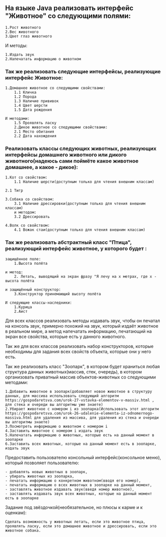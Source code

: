 ## На языке Java реализовать интерфейс "Животное" со следующими полями:
    1.Рост животного
    2.Вес животного
    3.Цвет глаз животного

И методы:

    1.Издать звук
    2.Напечатать информацию о животном

### Так же реализовать следующие интерфейсы, реализующие интерфейс Животное:

    1.Домашнее животное со следующими свойствами:
        1.1 Кличка
        1.2 Порода
        1.3 Наличие прививок
        1.4 Цвет шерсти
        1.5 Дата рождения

    И методами:
        1.5 Проявлять ласку
        2.Дикое животное со следующими свойствами:
        2.1 Место обитания
        2.2 Дата нахождения

### Реализовать классы следующих животных, реализующих интерфейсы домашнего животного или дикого животного(надеюсь сами поймёте какое животное домашнее, а какое - дикое):

    1.Кот со свойством:
        1.1 Наличие шерсти(доступным только для чтения внешним классам)

    2.1 Тигр

    3.Собака со свойством:
        3.1 Наличие дрессировки(доступным только для чтения внешним классам)
        и методом:
        3.2 Дрессировать

    4.Волк со свойством:
        4.1 Вожак стаи(доступным только для чтения внешним классам)

### Так же реализовать абстрактный класс "Птица", реализующий интерфейс животное, у которого будет :

    защищённое поле:
        1.Высота полёта

    и метод:
        2. Летать, выводящий на экран фразу "Я лечу на x метрах, где x - высота полёта

    и защищённый конструктор:
        3.Конструктор принемающий высоту полёта

    И следующие классы-наследники:
        1.Курица
        2.Аист

Для всех классов реализовать методы издавать звук, чтобы он печатал на консоль звук, примерно похожий на звук, который издаёт животное в реальном мире, а метод напечатать информацию, печатающий на экран все свойства, которые есть у данного животного. 

Так же для всех классов реализовать набор конструкторов, которые необходимы для задания всех свойств объекта, которые они у него есть.

Так же реализовать класс "Зоопарк", в котором будет храниться любая структура данных животных(массив, стек, очередь), в котором организовать приватный массив объектов-животных со следующими методами:

    1.Добавить животное в зоопарк(добавляет новое животное в структуру данных, для массива использовать следующий алгоритм https://gospodaretsva.com/urok-27-vstavka-elementov-v-massiv.html , для стека и очереди вы алгоритмы уже знаете)
    2.Убирает животное с номером i из зоопарка(Использовать этот алгоритм https://gospodaretsva.com/urok-26-udalenie-elementa-iz-odnomernogo-massiva.html для удаления из массива, для удаления из стека и очереди вы алгоритмы знаете)
    3.Посмотреть информацию о животном с номером i
    4.Заставить животное с номером i издать звук
    5.Напечатать информацию о животных, которые есть на данный момент в зоопарке
    6.Заставить всех животных, которые на данный момент есть в зоопарке, издать звук

Предоставить пользователю консольный интерфейс(консольное меню), который позволяет пользователю:

    - добавлять новых животных в зоопарк, 
    - убирать животных из зоопарка, 
    - печатать информацию о конкретном животном(вводя его номер), 
    - печатать информацию о всех животных в зоопарке на данный момент, 
    - заставлять животное издавать звук(введя номер животное), 
    - заставлять издавать звук всех животных, которые на данный момент есть в зоопарке

Задание под звёздочкой(необязательное, но плюсы к карме и к оценкам): 
    
    Сделать возможность у животных летать, если это животное птица, проявлять ласку, если это домашнее животное и дрессировать, если это животное собака.